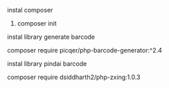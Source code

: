 instal composer
1. composer init

instal library generate barcode

composer require picqer/php-barcode-generator:^2.4

instal library pindai barcode

composer require dsiddharth2/php-zxing:1.0.3
